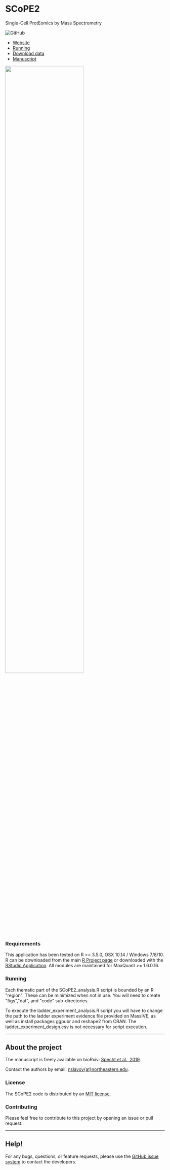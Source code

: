 # **SCoPE2**

Single-Cell ProtEomics by Mass Spectrometry

<!--![GitHub release](https://img.shields.io/github/release/SlavovLab/DO-MS.svg)-->
![GitHub](https://img.shields.io/github/license/SlavovLab/DO-MS.svg)

* [Website](https://scope2.slavovlab.net)
* [Running](#running)
* [Download data](https://scope2.slavovlab.net/docs/data)
* [Manuscript](https://www.biorxiv.org/content/10.1101/665307v3)

<img src="http://scope2.slavovlab.net/assets/images/SCOPE2-ac.png" width="70%">



### Requirements

This application has been tested on R >= 3.5.0, OSX 10.14 / Windows 7/8/10. R can be downloaded from the main [R Project page](https://www.r-project.org/) or downloaded with the [RStudio Application](https://www.rstudio.com/products/rstudio/download/). All modules are maintained for MaxQuant >= 1.6.0.16.



### Running

Each thematic part of the SCoPE2_analysis.R script is bounded by an R "region". These can be minimized when not in use. You will need to create "figs","dat", and "code" sub-directories.

To execute the ladder_experiment_analysis.R script you will have to change the path to the ladder experiment evidence file provided on MassIVE, as well as install packages ggpubr and reshape2 from CRAN. The ladder_experiment_design.csv is not necessary for script execution.


------------

## About the project

<!--
DO-MS is a project...


The manuscript for this tool is published at the Journal of Proteome Research: [https://pubs.acs.org/doi/10.1021/acs.jproteome.9b00039](https://pubs.acs.org/doi/10.1021/acs.jproteome.9b00039)
-->
The manuscript is freely available on bioRxiv: [Specht et al., 2019](https://www.biorxiv.org/content/10.1101/665307v3).

Contact the authors by email: [nslavov\{at\}northeastern.edu](mailto:nslavov@northeastern.edu).

### License

The SCoPE2 code is distributed by an [MIT license](https://github.com/SlavovLab/DO-MS/blob/master/LICENSE).

### Contributing

Please feel free to contribute to this project by opening an issue or pull request.

<!--
### Data
All data used for the manuscript is available on [UCSD's MassIVE Repository](https://massive.ucsd.edu/ProteoSAFe/dataset.jsp?task=ed5a1ab37dc34985bbedbf3d9a945535)
-->

<!--
### Figures/Analysis
Scripts for the figures in the DART-ID manuscript are available in a separate GitHub repository, [https://github.com/SlavovLab/DART-ID_2018](https://github.com/SlavovLab/DART-ID_2018) 
-->

-------------

## Help!

For any bugs, questions, or feature requests, 
please use the [GitHub issue system](https://github.com/SlavovLab/SCoPE2/issues) to contact the developers.
